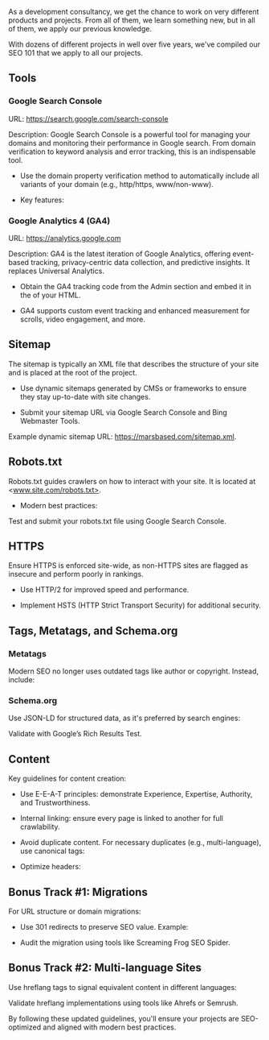 As a development consultancy, we get the chance to work on very different products and projects. From all of them, we learn something new, but in all of them, we apply our previous knowledge.

With dozens of different projects in well over five years, we've compiled our SEO 101 that we apply to all our projects.

<!-- Unsupported block type: divider -->

## Tools

### Google Search Console

URL: https://search.google.com/search-console

Description: Google Search Console is a powerful tool for managing your domains and monitoring their performance in Google search. From domain verification to keyword analysis and error tracking, this is an indispensable tool.

- Use the domain property verification method to automatically include all variants of your domain (e.g., http/https, www/non-www).

- Key features:

### Google Analytics 4 (GA4)

URL: https://analytics.google.com

Description: GA4 is the latest iteration of Google Analytics, offering event-based tracking, privacy-centric data collection, and predictive insights. It replaces Universal Analytics.

- Obtain the GA4 tracking code from the Admin section and embed it in the <head> of your HTML.

- GA4 supports custom event tracking and enhanced measurement for scrolls, video engagement, and more.

<!-- Unsupported block type: divider -->

## Sitemap

The sitemap is typically an XML file that describes the structure of your site and is placed at the root of the project.

- Use dynamic sitemaps generated by CMSs or frameworks to ensure they stay up-to-date with site changes.

- Submit your sitemap URL via Google Search Console and Bing Webmaster Tools.

Example dynamic sitemap URL: https://marsbased.com/sitemap.xml.

<!-- Unsupported block type: divider -->

## Robots.txt

Robots.txt guides crawlers on how to interact with your site. It is located at <www.site.com/robots.txt>.

- Modern best practices:

<!-- Unsupported block type: code -->

Test and submit your robots.txt file using Google Search Console.

<!-- Unsupported block type: divider -->

## HTTPS

Ensure HTTPS is enforced site-wide, as non-HTTPS sites are flagged as insecure and perform poorly in rankings.

- Use HTTP/2 for improved speed and performance.

- Implement HSTS (HTTP Strict Transport Security) for additional security.

<!-- Unsupported block type: divider -->

## Tags, Metatags, and Schema.org

### Metatags

Modern SEO no longer uses outdated tags like author or copyright. Instead, include:

<!-- Unsupported block type: code -->

### Schema.org

Use JSON-LD for structured data, as it's preferred by search engines:

<!-- Unsupported block type: code -->

Validate with Google’s Rich Results Test.

<!-- Unsupported block type: divider -->

## Content

Key guidelines for content creation:

- Use E-E-A-T principles: demonstrate Experience, Expertise, Authority, and Trustworthiness.

- Internal linking: ensure every page is linked to another for full crawlability.

- Avoid duplicate content. For necessary duplicates (e.g., multi-language), use canonical tags:

<!-- Unsupported block type: code -->

- Optimize headers:

<!-- Unsupported block type: divider -->

## Bonus Track #1: Migrations

For URL structure or domain migrations:

- Use 301 redirects to preserve SEO value. Example:

<!-- Unsupported block type: code -->

- Audit the migration using tools like Screaming Frog SEO Spider.

<!-- Unsupported block type: divider -->

## Bonus Track #2: Multi-language Sites

Use hreflang tags to signal equivalent content in different languages:

<!-- Unsupported block type: code -->

Validate hreflang implementations using tools like Ahrefs or Semrush.

<!-- Unsupported block type: divider -->

By following these updated guidelines, you'll ensure your projects are SEO-optimized and aligned with modern best practices.